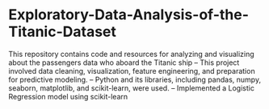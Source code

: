 # Exploratory-Data-Analysis-of-the-Titanic-Dataset
This repository contains code and resources for analyzing and visualizing about the passengers data who aboard the Titanic ship
– This project involved data cleaning, visualization, feature engineering, and preparation for predictive modeling.
– Python and its libraries, including pandas, numpy, seaborn, matplotlib, and scikit-learn, were used.
– Implemented a Logistic Regression model using scikit-learn
